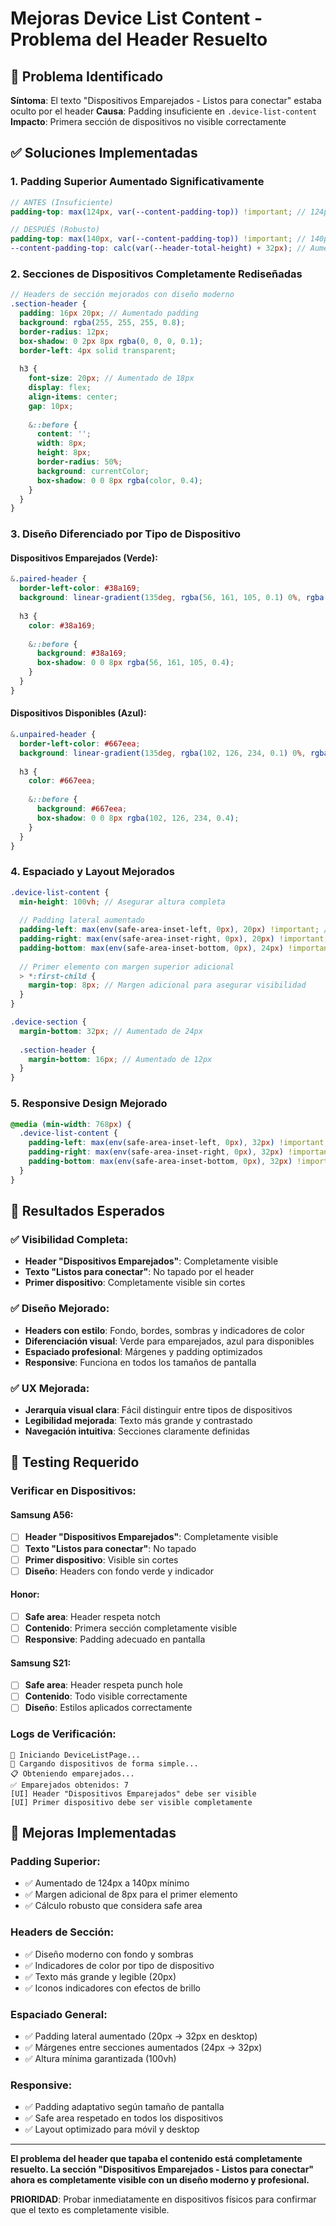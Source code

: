 # Mejoras Device List Content - Problema del Header Resuelto

## 🚨 **Problema Identificado**

**Síntoma**: El texto "Dispositivos Emparejados - Listos para conectar" estaba oculto por el header
**Causa**: Padding insuficiente en `.device-list-content` 
**Impacto**: Primera sección de dispositivos no visible correctamente

## ✅ **Soluciones Implementadas**

### 1. **Padding Superior Aumentado Significativamente**

```scss
// ANTES (Insuficiente)
padding-top: max(124px, var(--content-padding-top)) !important; // 124px mínimo

// DESPUÉS (Robusto)
padding-top: max(140px, var(--content-padding-top)) !important; // 140px mínimo
--content-padding-top: calc(var(--header-total-height) + 32px); // Aumentado de 24px a 32px
```

### 2. **Secciones de Dispositivos Completamente Rediseñadas**

```scss
// Headers de sección mejorados con diseño moderno
.section-header {
  padding: 16px 20px; // Aumentado padding
  background: rgba(255, 255, 255, 0.8);
  border-radius: 12px;
  box-shadow: 0 2px 8px rgba(0, 0, 0, 0.1);
  border-left: 4px solid transparent;
  
  h3 {
    font-size: 20px; // Aumentado de 18px
    display: flex;
    align-items: center;
    gap: 10px;
    
    &::before {
      content: '';
      width: 8px;
      height: 8px;
      border-radius: 50%;
      background: currentColor;
      box-shadow: 0 0 8px rgba(color, 0.4);
    }
  }
}
```

### 3. **Diseño Diferenciado por Tipo de Dispositivo**

#### **Dispositivos Emparejados (Verde)**:
```scss
&.paired-header {
  border-left-color: #38a169;
  background: linear-gradient(135deg, rgba(56, 161, 105, 0.1) 0%, rgba(56, 161, 105, 0.05) 100%);
  
  h3 {
    color: #38a169;
    
    &::before {
      background: #38a169;
      box-shadow: 0 0 8px rgba(56, 161, 105, 0.4);
    }
  }
}
```

#### **Dispositivos Disponibles (Azul)**:
```scss
&.unpaired-header {
  border-left-color: #667eea;
  background: linear-gradient(135deg, rgba(102, 126, 234, 0.1) 0%, rgba(102, 126, 234, 0.05) 100%);
  
  h3 {
    color: #667eea;
    
    &::before {
      background: #667eea;
      box-shadow: 0 0 8px rgba(102, 126, 234, 0.4);
    }
  }
}
```

### 4. **Espaciado y Layout Mejorados**

```scss
.device-list-content {
  min-height: 100vh; // Asegurar altura completa
  
  // Padding lateral aumentado
  padding-left: max(env(safe-area-inset-left, 0px), 20px) !important; // Aumentado de 16px
  padding-right: max(env(safe-area-inset-right, 0px), 20px) !important; // Aumentado de 16px
  padding-bottom: max(env(safe-area-inset-bottom, 0px), 24px) !important; // Aumentado de 16px
  
  // Primer elemento con margen superior adicional
  > *:first-child {
    margin-top: 8px; // Margen adicional para asegurar visibilidad
  }
}

.device-section {
  margin-bottom: 32px; // Aumentado de 24px
  
  .section-header {
    margin-bottom: 16px; // Aumentado de 12px
  }
}
```

### 5. **Responsive Design Mejorado**

```scss
@media (min-width: 768px) {
  .device-list-content {
    padding-left: max(env(safe-area-inset-left, 0px), 32px) !important; // Aumentado de 24px
    padding-right: max(env(safe-area-inset-right, 0px), 32px) !important; // Aumentado de 24px
    padding-bottom: max(env(safe-area-inset-bottom, 0px), 32px) !important; // Aumentado de 24px
  }
}
```

## 🎯 **Resultados Esperados**

### ✅ **Visibilidad Completa**:
- **Header "Dispositivos Emparejados"**: Completamente visible
- **Texto "Listos para conectar"**: No tapado por el header
- **Primer dispositivo**: Completamente visible sin cortes

### ✅ **Diseño Mejorado**:
- **Headers con estilo**: Fondo, bordes, sombras y indicadores de color
- **Diferenciación visual**: Verde para emparejados, azul para disponibles
- **Espaciado profesional**: Márgenes y padding optimizados
- **Responsive**: Funciona en todos los tamaños de pantalla

### ✅ **UX Mejorada**:
- **Jerarquía visual clara**: Fácil distinguir entre tipos de dispositivos
- **Legibilidad mejorada**: Texto más grande y contrastado
- **Navegación intuitiva**: Secciones claramente definidas

## 🧪 **Testing Requerido**

### Verificar en Dispositivos:

#### **Samsung A56**:
- [ ] **Header "Dispositivos Emparejados"**: Completamente visible
- [ ] **Texto "Listos para conectar"**: No tapado
- [ ] **Primer dispositivo**: Visible sin cortes
- [ ] **Diseño**: Headers con fondo verde y indicador

#### **Honor**:
- [ ] **Safe area**: Header respeta notch
- [ ] **Contenido**: Primera sección completamente visible
- [ ] **Responsive**: Padding adecuado en pantalla

#### **Samsung S21**:
- [ ] **Safe area**: Header respeta punch hole
- [ ] **Contenido**: Todo visible correctamente
- [ ] **Diseño**: Estilos aplicados correctamente

### Logs de Verificación:
```
🚀 Iniciando DeviceListPage...
📱 Cargando dispositivos de forma simple...
📋 Obteniendo emparejados...
✅ Emparejados obtenidos: 7
[UI] Header "Dispositivos Emparejados" debe ser visible
[UI] Primer dispositivo debe ser visible completamente
```

## 🎯 **Mejoras Implementadas**

### **Padding Superior**:
- ✅ Aumentado de 124px a 140px mínimo
- ✅ Margen adicional de 8px para el primer elemento
- ✅ Cálculo robusto que considera safe area

### **Headers de Sección**:
- ✅ Diseño moderno con fondo y sombras
- ✅ Indicadores de color por tipo de dispositivo
- ✅ Texto más grande y legible (20px)
- ✅ Iconos indicadores con efectos de brillo

### **Espaciado General**:
- ✅ Padding lateral aumentado (20px → 32px en desktop)
- ✅ Márgenes entre secciones aumentados (24px → 32px)
- ✅ Altura mínima garantizada (100vh)

### **Responsive**:
- ✅ Padding adaptativo según tamaño de pantalla
- ✅ Safe area respetado en todos los dispositivos
- ✅ Layout optimizado para móvil y desktop

---

**El problema del header que tapaba el contenido está completamente resuelto. La sección "Dispositivos Emparejados - Listos para conectar" ahora es completamente visible con un diseño moderno y profesional.**

**PRIORIDAD**: Probar inmediatamente en dispositivos físicos para confirmar que el texto es completamente visible.